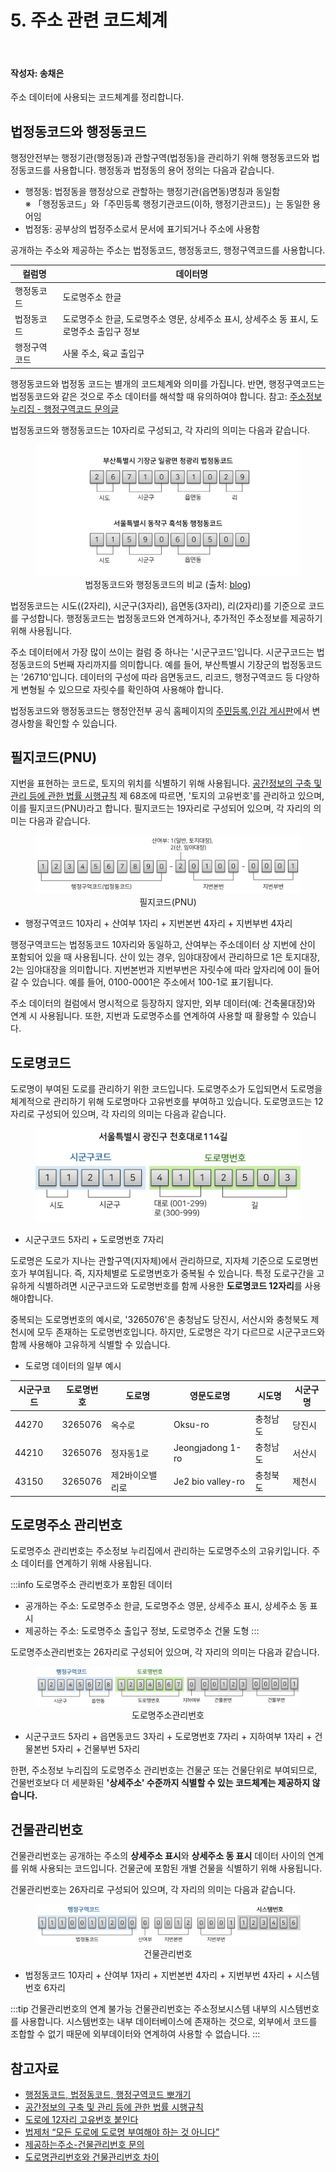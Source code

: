 # 5. 주소 관련 코드체계

<br>

#### 작성자: 송채은

주소 데이터에 사용되는 코드체계를 정리합니다.

## 법정동코드와 행정동코드

행정안전부는 행정기관(행정동)과 관할구역(법정동)을 관리하기 위해 행정동코드와 법정동코드를 사용합니다. 행정동과 법정동의 용어 정의는 다음과 같습니다.

- 행정동: 법정동을 행정상으로 관할하는 행정기관(읍면동)명칭과 동일함  
  ※ 「행정동코드」와「주민등록 행정기관코드(이하, 행정기관코드)」는 동일한 용어임
- 법정동: 공부상의 법정주소로서 문서에 표기되거나 주소에 사용함

공개하는 주소와 제공하는 주소는 법정동코드, 행정동코드, 행정구역코드를 사용합니다.

| 컬럼명       | 데이터명                                                                                  |
| ------------ | ----------------------------------------------------------------------------------------- |
| 행정동코드   | 도로명주소 한글                                                                           |
| 법정동코드   | 도로명주소 한글, 도로명주소 영문, 상세주소 표시, 상세주소 동 표시, 도로명주소 출입구 정보 |
| 행정구역코드 | 사물 주소, 육교 출입구                                                                    |

행정동코드와 법정동 코드는 별개의 코드체계와 의미를 가집니다. 반면, 행정구역코드는 법정동코드와 같은 것으로 주소 데이터를 해석할 때 유의하여야 합니다. 참고: [주소정보누리집 - 행정구역코드 문의글](https://business.juso.go.kr/addrlink/qna/qnaDetail.do?currentPage=1&keyword=%ED%96%89%EC%A0%95%EA%B5%AC%EC%97%AD%EC%BD%94%EB%93%9C&searchType=subjectCn&noticeType=QNA&noticeTypeTmp=QNA&noticeMgtSn=59852&bulletinRefSn=59852&page=)

법정동코드와 행정동코드는 10자리로 구성되고, 각 자리의 의미는 다음과 같습니다.

<figure class="flex flex-col items-center justify-center">
    <img src="../img/2-5-korea-admin-code-ex.png" title="법정동코드-행정동코드">
    <figcaption style="text-align: center;">법정동코드와 행정동코드의 비교 (출처: <a href="https://blog.harampark.com/blog/korea-admin-codes" target="_blank">blog</a>)</figcaption>
</figure>

법정동코드는 시도((2자리), 시군구(3자리), 읍면동(3자리), 리(2자리)를 기준으로 코드를 구성합니다. 행정동코드는 법정동코드와 연계하거나, 추가적인 주소정보를 제공하기 위해 사용됩니다.

주소 데이터에서 가장 많이 쓰이는 컬럼 중 하나는 '시군구코드'입니다. 시군구코드는 법정동코드의 5번째 자리까지를 의미합니다. 예를 들어, 부산특별시 기장군의 법정동코드는 '26710'입니다. 데이터의 구성에 따라 읍면동코드, 리코드, 행정구역코드 등 다양하게 변형될 수 있으므로 자릿수를 확인하여 사용해야 합니다.

법정동코드와 행정동코드는 행정안전부 공식 홈페이지의 [주민등록,인감 게시판](https://www.mois.go.kr/frt/bbs/type001/commonSelectBoardList.do?bbsId=BBSMSTR_000000000052)에서 변경사항을 확인할 수 있습니다.

## 필지코드(PNU)

지번을 표현하는 코드로, 토지의 위치를 식별하기 위해 사용됩니다. [공간정보의 구축 및 관리 등에 관한 법률 시행규칙](<https://www.law.go.kr/법령/공간정보의구축및관리등에관한법률시행규칙/(20240206,01305,20240206)/제68조>) 제 68조에 따르면, '토지의 고유번호'를 관리하고 있으며, 이를 필지코드(PNU)라고 합니다. 필지코드는 19자리로 구성되어 있으며, 각 자리의 의미는 다음과 같습니다.

<figure class="flex flex-col items-center justify-center">
    <img src="../img/2-5-pnu.png" title="PNU">
    <figcaption style="text-align: center;">필지코드(PNU)</figcaption>
</figure>

- 행정구역코드 10자리 + 산여부 1자리 + 지번본번 4자리 + 지번부번 4자리

행정구역코드는 법정동코드 10자리와 동일하고, 산여부는 주소데이터 상 지번에 산이 포함되어 있을 때 사용됩니다. 산이 있는 경우, 임야대장에서 관리하므로 1은 토지대장, 2는 임야대장을 의미합니다. 지번본번과 지번부번은 자릿수에 따라 앞자리에 0이 들어갈 수 있습니다. 예를 들어, 0100-0001은 주소에서 100-1로 표기됩니다.

주소 데이터의 컬럼에서 명시적으로 등장하지 않지만, 외부 데이터(예: 건축물대장)와 연계 시 사용됩니다. 또한, 지번과 도로명주소를 연계하여 사용할 때 활용할 수 있습니다.

## 도로명코드

도로명이 부여된 도로를 관리하기 위한 코드입니다. 도로명주소가 도입되면서 도로명을 체계적으로 관리하기 위해 도로명마다 고유번호를 부여하고 있습니다. 도로명코드는 12자리로 구성되어 있으며, 각 자리의 의미는 다음과 같습니다.

<figure class="flex flex-col items-center justify-center">
    <img src="../img/2-5-road.png" title="도로명코드">
    <figcaption style="text-align: center;"></figcaption>
</figure>

- 시군구코드 5자리 + 도로명번호 7자리

도로명은 도로가 지나는 관할구역(지자체)에서 관리하므로, 지자체 기준으로 도로명번호가 부여됩니다. 즉, 지자체별로 도로명번호가 중복될 수 있습니다. 특정 도로구간을 고유하게 식별하려면 시군구코드와 도로명번호를 함께 사용한 **도로명코드 12자리**를 사용해야합니다.

중복되는 도로명번호의 예시로, '3265076'은 충청남도 당진시, 서산시와 충청북도 제천시에 모두 존재하는 도로명번호입니다. 하지만, 도로명은 각기 다르므로 시군구코드와 함께 사용해야 고유하게 식별할 수 있습니다.

- 도로명 데이터의 일부 예시

| 시군구코드 | 도로명번호 | 도로명          | 영문도로명        | 시도명   | 시군구명 |
| ---------- | ---------- | --------------- | ----------------- | -------- | -------- |
| 44270      | 3265076    | 옥수로          | Oksu-ro           | 충청남도 | 당진시   |
| 44210      | 3265076    | 정자동1로       | Jeongjadong 1-ro  | 충청남도 | 서산시   |
| 43150      | 3265076    | 제2바이오밸리로 | Je2 bio valley-ro | 충청북도 | 제천시   |

## 도로명주소 관리번호

도로명주소 관리번호는 주소정보 누리집에서 관리하는 도로명주소의 고유키입니다. 주소 데이터를 연계하기 위해 사용됩니다.

:::info 도로명주소 관리번호가 포함된 데이터

- 공개하는 주소: 도로명주소 한글, 도로명주소 영문, 상세주소 표시, 상세주소 동 표시
- 제공하는 주소: 도로명주소 출입구 정보, 도로명주소 건물 도형
  :::

도로명주소관리번호는 26자리로 구성되어 있으며, 각 자리의 의미는 다음과 같습니다.

<figure class="flex flex-col items-center justify-center">
    <img src="../img/2-5-address-code.png" title="도로명주소관리번호">
    <figcaption style="text-align: center;">도로명주소관리번호</figcaption>
</figure>

- 시군구코드 5자리 + 읍면동코드 3자리 + 도로명번호 7자리 + 지하여부 1자리 + 건물본번 5자리 + 건물부번 5자리

한편, 주소정보 누리집의 도로명주소 관리번호는 건물군 또는 건물단위로 부여되므로, 건물번호보다 더 세분화된 **'상세주소' 수준까지 식별할 수 있는 코드체계는 제공하지 않습니다.**

## 건물관리번호

건물관리번호는 공개하는 주소의 **상세주소 표시**와 **상세주소 동 표시** 데이터 사이의 연계를 위해 사용되는 코드입니다. 건물군에 포함된 개별 건물을 식별하기 위해 사용됩니다.

건물관리번호는 26자리로 구성되어 있으며, 각 자리의 의미는 다음과 같습니다.

<figure class="flex flex-col items-center justify-center">
    <img src="../img/2-5-building-code.png" title="건물관리번호">
    <figcaption style="text-align: center;">건물관리번호</figcaption>
</figure>

- 법정동코드 10자리 + 산여부 1자리 + 지번본번 4자리 + 지번부번 4자리 + 시스템번호 6자리

:::tip 건물관리번호의 연계 불가능
건물관리번호는 주소정보시스템 내부의 시스템번호를 사용합니다. 시스템번호는 내부 데이터베이스에 존재하는 것으로, 외부에서 코드를 조합할 수 없기 때문에 외부데이터와 연계하여 사용할 수 없습니다.
:::

## 참고자료

- [행정동코드, 법정동코드, 행정구역코드 뽀개기](https://blog.harampark.com/blog/korea-admin-codes/)
- [공간정보의 구축 및 관리 등에 관한 법률 시행규칙](<https://www.law.go.kr/법령/공간정보의구축및관리등에관한법률시행규칙/(20240206,01305,20240206)/제68조>)
- [도로에 12자리 고유번호 붙인다](https://www.korea.kr/news/policyNewsView.do?newsId=148644220)
- [법제처 “모든 도로에 도로명 부여해야 하는 것 아니다”](http://www.taxtimes.co.kr/news/article.html?no=188127)
- [제공하는주소-건물관리번호 문의](https://business.juso.go.kr/addrlink/qna/qnaDetail.do?currentPage=2&keyword=%EA%B1%B4%EB%AC%BC%EA%B4%80%EB%A6%AC%EB%B2%88%ED%98%B8&searchType=subjectCn&noticeType=QNA&noticeTypeTmp=QNA&noticeMgtSn=110490&bulletinRefSn=110490&page=)
- [도로명관리번호와 건물관리번호 차이](https://business.juso.go.kr/addrlink/qna/qnaDetail.do?currentPage=3&keyword=%EA%B1%B4%EB%AC%BC%EA%B4%80%EB%A6%AC%EB%B2%88%ED%98%B8&searchType=subjectCn&noticeType=QNA&noticeTypeTmp=QNA&noticeMgtSn=105400&bulletinRefSn=105400&page=)
